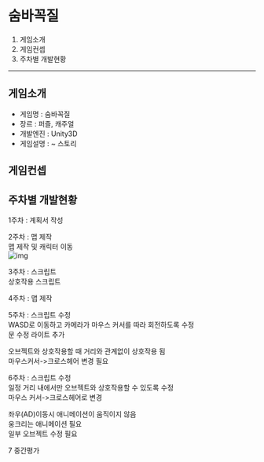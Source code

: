 # 숨바꼭질

1. 게임소개
2. 게임컨셉
3. 주차별 개발현황

---

## 게임소개

 - 게임명 : 숨바꼭질
 - 장르 : 퍼즐, 캐주얼
 - 개발엔진 : Unity3D
 - 게임설명 : ~
스토리

## 게임컨셉

## 주차별 개발현황   

1주차 : 계획서 작성   

2주차 : 맵 제작   
맵 제작 및 캐릭터 이동   
![img](./imgs/화면-캡처-2022-04-25-035018.png)

3주차 : 스크립트   
상호작용 스크립트

4주차 : 맵 제작   


5주차 : 스크립트 수정   
WASD로 이동하고 카메라가 마우스 커서를 따라 회전하도록 수정   
문 수정
라이트 추가

오브젝트와 상호작용할 때 거리와 관계없이 상호작용 됨   
마우스커서->크로스헤어 변경 필요   

6주차 : 스크립트 수정   
일정 거리 내에서만 오브젝트와 상호작용할 수 있도록 수정   
마우스 커서->크로스헤어로 변경
   
좌우(AD)이동시 애니메이션이 움직이지 않음   
웅크리는 애니메이션 필요   
일부 오브젝트 수정 필요   

7 중간평가

